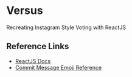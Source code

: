 # Versus 
Recreating Instagram Style Voting with ReactJS

## Reference Links
- [ReactJS Docs](https://reactjs.org/docs/getting-started.html)
- [Commit Message Emoji Reference](https://gist.github.com/parmentf/035de27d6ed1dce0b36a)